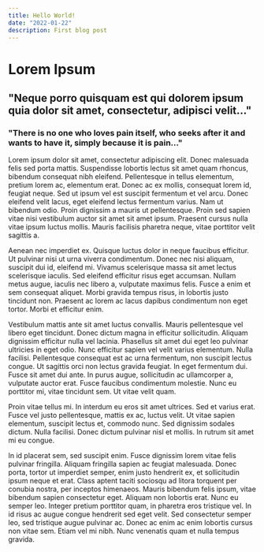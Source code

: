 ```yaml
---
title: Hello World!
date: "2022-01-22"
description: First blog post
---
```



# Lorem Ipsum

## "Neque porro quisquam est qui dolorem ipsum quia dolor sit amet, consectetur, adipisci velit..."

### "There is no one who loves pain itself, who seeks after it and wants to have it, simply because it is pain..."

Lorem ipsum dolor sit amet, consectetur adipiscing elit. Donec malesuada felis sed porta mattis. Suspendisse lobortis lectus sit amet quam rhoncus, bibendum consequat nibh eleifend. Pellentesque in tellus elementum, pretium lorem ac, elementum erat. Donec ac ex mollis, consequat lorem id, feugiat neque. Sed ut ipsum vel est suscipit fermentum et vel arcu. Donec eleifend velit lacus, eget eleifend lectus fermentum varius. Nam ut bibendum odio. Proin dignissim a mauris ut pellentesque. Proin sed sapien vitae nisi vestibulum auctor sit amet sit amet ipsum. Praesent cursus nulla vitae ipsum luctus mollis. Mauris facilisis pharetra neque, vitae porttitor velit sagittis a.

Aenean nec imperdiet ex. Quisque luctus dolor in neque faucibus efficitur. Ut pulvinar nisi ut urna viverra condimentum. Donec nec nisi aliquam, suscipit dui id, eleifend mi. Vivamus scelerisque massa sit amet lectus scelerisque iaculis. Sed eleifend efficitur risus eget accumsan. Nullam metus augue, iaculis nec libero a, vulputate maximus felis. Fusce a enim et sem consequat aliquet. Morbi gravida tempus risus, in lobortis justo tincidunt non. Praesent ac lorem ac lacus dapibus condimentum non eget tortor. Morbi et efficitur enim.

Vestibulum mattis ante sit amet luctus convallis. Mauris pellentesque vel libero eget tincidunt. Donec dictum magna in efficitur sollicitudin. Aliquam dignissim efficitur nulla vel lacinia. Phasellus sit amet dui eget leo pulvinar ultricies in eget odio. Nunc efficitur sapien vel velit varius elementum. Nulla facilisi. Pellentesque consequat est ac urna fermentum, non suscipit lectus congue. Ut sagittis orci non lectus gravida feugiat. In eget fermentum dui. Fusce sit amet dui ante. In purus augue, sollicitudin ac ullamcorper a, vulputate auctor erat. Fusce faucibus condimentum molestie. Nunc eu porttitor mi, vitae tincidunt sem. Ut vitae velit quam.

Proin vitae tellus mi. In interdum eu eros sit amet ultrices. Sed et varius erat. Fusce vel justo pellentesque, mattis ex ac, luctus velit. Ut vitae sapien elementum, suscipit lectus et, commodo nunc. Sed dignissim sodales dictum. Nulla facilisi. Donec dictum pulvinar nisl et mollis. In rutrum sit amet mi eu congue.

In id placerat sem, sed suscipit enim. Fusce dignissim lorem vitae felis pulvinar fringilla. Aliquam fringilla sapien ac feugiat malesuada. Donec porta, tortor ut imperdiet semper, enim justo hendrerit ex, et sollicitudin ipsum neque et erat. Class aptent taciti sociosqu ad litora torquent per conubia nostra, per inceptos himenaeos. Mauris bibendum felis ipsum, vitae bibendum sapien consectetur eget. Aliquam non lobortis erat. Nunc eu semper leo. Integer pretium porttitor quam, in pharetra eros tristique vel. In id risus ac augue congue hendrerit sed eget velit. Sed consectetur semper leo, sed tristique augue pulvinar ac. Donec ac enim ac enim lobortis cursus non vitae sem. Etiam vel mi nibh. Nunc venenatis quam et nulla tempus gravida.

